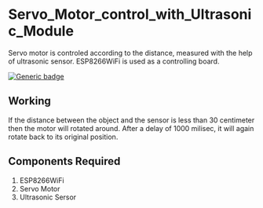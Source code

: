 # Servo_Motor_control_with_Ultrasonic_Module
Servo motor is controled according to the distance, measured with the help of ultrasonic sensor.
ESP8266WiFi is used as a controlling board. 

[![Generic badge](https://img.shields.io/badge/Tech-Internet%20Of%20Things-blue.svg)](https://shields.io/)

## Working
If the distance between the object and the sensor is less than 30 centimeter then the motor will rotated around. After a delay of 1000 milisec, it will again rotate back to its original position.

## Components Required
1) ESP8266WiFi<br/>
2) Servo Motor<br/>
3) Ultrasonic Sersor<br/>
